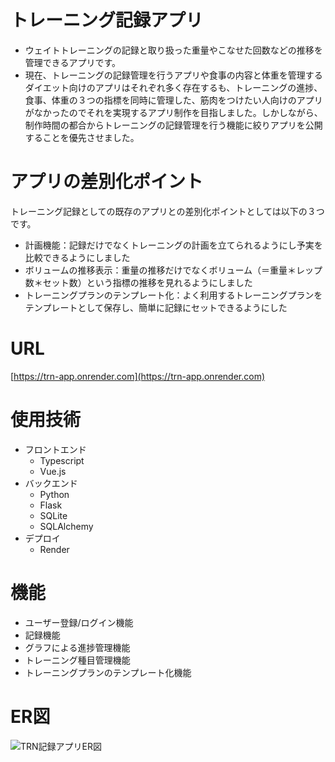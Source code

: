 # トレーニング記録アプリ
- ウェイトトレーニングの記録と取り扱った重量やこなせた回数などの推移を管理できるアプリです。
- 現在、トレーニングの記録管理を行うアプリや食事の内容と体重を管理するダイエット向けのアプリはそれぞれ多く存在するも、トレーニングの進捗、食事、体重の３つの指標を同時に管理した、筋肉をつけたい人向けのアプリがなかったのでそれを実現するアプリ制作を目指しました。しかしながら、制作時間の都合からトレーニングの記録管理を行う機能に絞りアプリを公開することを優先させました。

# アプリの差別化ポイント
トレーニング記録としての既存のアプリとの差別化ポイントとしては以下の３つです。
- 計画機能：記録だけでなくトレーニングの計画を立てられるようにし予実を比較できるようにしました
- ボリュームの推移表示：重量の推移だけでなくボリューム（＝重量＊レップ数＊セット数）という指標の推移を見れるようにしました
- トレーニングプランのテンプレート化：よく利用するトレーニングプランをテンプレートとして保存し、簡単に記録にセットできるようにした


# URL
[https://trn-app.onrender.com](https://trn-app.onrender.com)


# 使用技術
- フロントエンド
  - Typescript
  - Vue.js
- バックエンド
  - Python
  - Flask
  - SQLite
  - SQLAlchemy
- デプロイ
  - Render


# 機能
- ユーザー登録/ログイン機能
- 記録機能
- グラフによる進捗管理機能
- トレーニング種目管理機能
- トレーニングプランのテンプレート化機能


# ER図
![TRN記録アプリER図](https://github.com/user-attachments/assets/0f716f4d-fd6a-401b-aec0-faa914227ef2)
